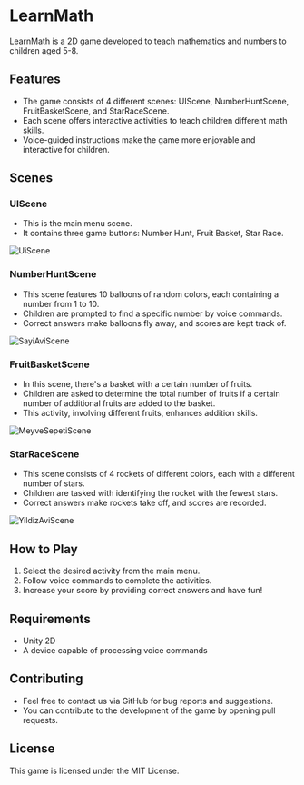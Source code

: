 # LearnMath

LearnMath is a 2D game developed to teach mathematics and numbers to children aged 5-8.

## Features
- The game consists of 4 different scenes: UIScene, NumberHuntScene, FruitBasketScene, and StarRaceScene.
- Each scene offers interactive activities to teach children different math skills.
- Voice-guided instructions make the game more enjoyable and interactive for children.

## Scenes
### UIScene
- This is the main menu scene.
- It contains three game buttons: Number Hunt, Fruit Basket, Star Race.

![UiScene](https://github.com/ynsemre1/Unity2D_LearnMath/assets/59609592/8c726db4-38a1-42ad-9c7a-c9331ac4016f)

### NumberHuntScene
- This scene features 10 balloons of random colors, each containing a number from 1 to 10.
- Children are prompted to find a specific number by voice commands.
- Correct answers make balloons fly away, and scores are kept track of.

![SayiAviScene](https://github.com/ynsemre1/Unity2D_LearnMath/assets/59609592/ea54a810-5551-4777-a26f-f69299489a50)

### FruitBasketScene
- In this scene, there's a basket with a certain number of fruits.
- Children are asked to determine the total number of fruits if a certain number of additional fruits are added to the basket.
- This activity, involving different fruits, enhances addition skills.

![MeyveSepetiScene](https://github.com/ynsemre1/Unity2D_LearnMath/assets/59609592/4ff3936d-0d3f-442c-bcfa-481748b2c12c)

### StarRaceScene
- This scene consists of 4 rockets of different colors, each with a different number of stars.
- Children are tasked with identifying the rocket with the fewest stars.
- Correct answers make rockets take off, and scores are recorded.

![YildizAviScene](https://github.com/ynsemre1/Unity2D_LearnMath/assets/59609592/2dd711db-86e2-435e-8900-267533120fde)

## How to Play
1. Select the desired activity from the main menu.
2. Follow voice commands to complete the activities.
3. Increase your score by providing correct answers and have fun!

## Requirements
- Unity 2D
- A device capable of processing voice commands

## Contributing
- Feel free to contact us via GitHub for bug reports and suggestions.
- You can contribute to the development of the game by opening pull requests.

## License
This game is licensed under the MIT License.
 
